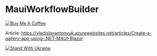 # MauiWorkflowBuilder

[![Buy Me A Coffee](https://ik.imagekit.io/VladislavAntonyuk/vladislavantonyuk/misc/bmc-button.png)](https://www.buymeacoffee.com/vlad.antonyuk)

Article: https://vladislavantonyuk.azurewebsites.net/articles/Create-a-gallery-app-using-.NET-MAUI-Blazor

[![Stand With Ukraine](https://img.shields.io/badge/made_in-ukraine-ffd700.svg?labelColor=0057b7)](https://stand-with-ukraine.pp.ua)